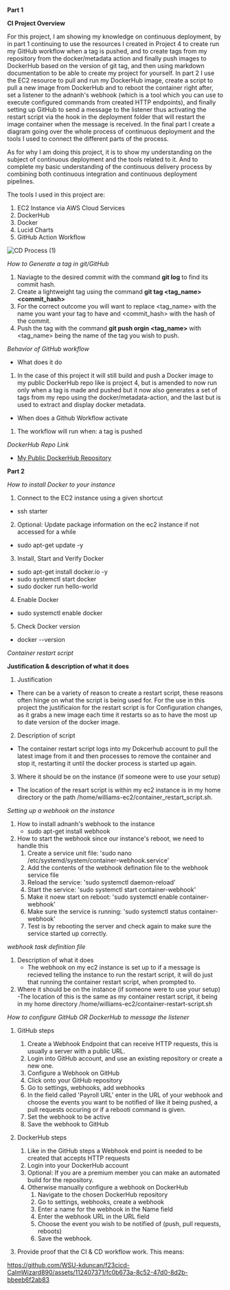 **Part 1**

**CI Project Overview**

For this project, I am showing my knowledge on continuous deployment, by in part 1 continuing to use the resources I created in Project 4 to create run my GitHub workflow when a tag is pushed, and to create tags from my repository from the docker/metadata action and finally push images to DockerHub based on the version of git tag, and then using markdown documentation to be able to create my project for yourself. In part 2 I use the EC2 resource to pull and run my DockerHub image, create a script to pull a new image from DockerHub and to reboot the container right after, set a listener to the adnanh's webhook (which is a tool which you can use to execute configured commands from created HTTP endpoints), and finally setting up GitHub to send a message to the listener thus activating the restart script via the hook in the deployment folder that will restart the image container when the message is received. In the final part I create a diagram going over the whole process of continuous deployment and the tools I used to connect the different parts of the process.

As for why I am doing this project, it is to show my understanding on the subject of continuous deployment and the tools related to it. And to complete my basic understanding of the continuous delivery process by combining both continuous integration and continuous deployment pipelines.

The tools I used in this project are:
1. EC2 Instance via AWS Cloud Services
2. DockerHub
3. Docker
4. Lucid Charts
5. GitHub Action Workflow

![CD Process (1)](https://github.com/WSU-kduncan/f23cicd-CalmWizard890/assets/112407371/15b964df-1236-49ab-8114-dafbffbf76b1)

_How to Generate a tag in git/GitHub_
1. Naviagte to the desired commit with the command **git log** to find its commit hash.
2. Create a lightweight tag using the command **git tag <tag_name> <commit_hash>**
3. For the correct outcome you will want to replace <tag_name> with the name you want your tag to have and <commit_hash> with the hash of the commit.
4. Push the tag with the command **git push orgin <tag_name>** with <tag_name> being the name of the tag you wish to push.

_Behavior of GitHub workflow_
- What does it do
1. In the case of this project it will still build and push a Docker image to my public DockerHub repo like is project 4, but is amended to now run only when a tag is made and pushed but it now also generates a set of tags from my repo using the docker/metadata-action, and the last but is used to extract and display docker metadata.
- When does a Github Workflow activate
1. The workflow will run when: a tag is pushed

_DockerHub Repo Link_
- [My Public DockerHub Repository](https://hub.docker.com/repository/docker/calmwizard890/my-project-repository/general)

**Part 2**

_How to install Docker to your instance_
1. Connect to the EC2 instance using a given shortcut
  - ssh starter
2. Optional: Update package information on the ec2 instance if not accessed for a while
  - sudo apt-get update -y
3. Install, Start and Verify Docker
  - sudo apt-get install docker.io -y
  - sudo systemctl start docker
  - sudo docker run hello-world
4. Enable Docker
  - sudo systemctl enable docker
5. Check Docker version
  - docker --version

_Container restart script_

**Justification & description of what it does**
1. Justification
  - There can be a variety of reason to create a restart script, these reasons often hinge on what the script is being used for. For the use in this project the justificaion for the restart script is for Configuration changes, as it grabs a new image each time it restarts so as to have the most up to date version of the docker image.  
2. Description of script
  - The container restart script logs into my Dokcerhub account to pull the latest image from it and then processes to remove the container and stop it, restarting it until the docker process is started up again.
3. Where it should be on the instance (if someone were to use your setup)
  - The location of the resart script is within my ec2 instance is in my home directory or the path /home/williams-ec2/container_restart_script.sh.

_Setting up a webhook on the instance_

1. How to install adnanh's webhook to the instance 
   - sudo apt-get install webhook
2. How to start the webhook since our instance's reboot, we need to handle this
   1. Create a service unit file: 'sudo nano /etc/systemd/system/container-webhook.service'
   2. Add the contents of the webhook defination file to the webhook service file
   3. Reload the service: 'sudo systemctl daemon-reload'
   4. Start the service: 'sudo systemctl start container-webhook'
   5. Make it noew start on reboot: 'sudo systemctl enable container-webhook'
   6. Make sure the service is running: 'sudo systemctl status container-webhook'
   7. Test is by rebooting the server and check again to make sure the service started up correctly.

_webhook task definition file_

1. Description of what it does
   - The webhook on my ec2 instance is set up to if a message is recieved telling the instance to run the restart script, it will do just that running the container restart script, when prompted to.
2. Where it should be on the instance (if someone were to use your setup)
   -The location of this is the same as my container restart script, it being in my home directory /home/williams-ec2/container-restart-script.sh

_How to configure GitHub OR DockerHub to message the listener_
1. GitHub steps
   1. Create a Webhook Endpoint that can receive HTTP requests, this is usually a server with a public URL.
   2. Login into GitHub account, and use an existing repository or create a new one.
   3. Configure a Webhook on GitHub 
     1. Click onto your GitHub repository
     2. Go to settings, webhooks, add webhooks
     3. In the field called 'Payroll URL' enter in the URL of your webhook and choose the events you want to be notified of like it being pushed, a pull requests occuring or if a rebooti command is given.
     4. Set the webhook to be active
     5. Save the webhook to GitHub
2. DockerHub steps
   1. Like in the GitHub steps a Webhook end point is needed to be created that accepts HTTP requests
   2. Login into your DockerHub account
   3. Optional: If you are a premium member you can make an automated build for the repository.
   4. Otherwise manually configure a webhook on DockerHub
      1. Navigate to the chosen DockerHub repository
      2. Go to settings, webhooks, create a webhook
      3. Enter a name for the webhook in the Name field
      4. Enter the webhook URL in the URL field
      5. Choose the event you wish to be notified of (push, pull requests, reboots)
      6. Save the webhook.
  
1. Provide proof that the CI & CD workflow work. This means:



https://github.com/WSU-kduncan/f23cicd-CalmWizard890/assets/112407371/fc0b673a-8c52-47d0-8d2b-bbeeb6f2ab83



